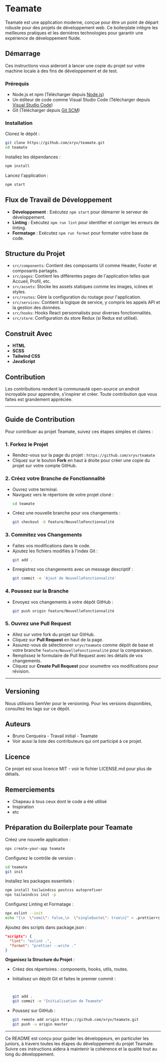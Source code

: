 # Teamate

Teamate est une application moderne, conçue pour être un point de départ robuste pour des projets de développement web. Ce boilerplate intègre les meilleures pratiques et les dernières technologies pour garantir une expérience de développement fluide.

## Démarrage

Ces instructions vous aideront à lancer une copie du projet sur votre machine locale à des fins de développement et de test.

### Prérequis

- Node.js et npm (Télécharger depuis [Node.js](https://nodejs.org/))
- Un éditeur de code comme Visual Studio Code (Télécharger depuis [Visual Studio Code](https://code.visualstudio.com/))
- Git (Télécharger depuis [Git SCM](https://git-scm.com/))

### Installation

Clonez le dépôt :

```bash
git clone https://github.com/xryv/teamate.git
cd teamate
```

Installez les dépendances :

```bash
npm install
```

Lancez l'application :

```bash
npm start
```

## Flux de Travail de Développement

- **Développement** : Exécutez `npm start` pour démarrer le serveur de développement.
- **Linting** : Exécutez `npm run lint` pour identifier et corriger les erreurs de linting.
- **Formatage** : Exécutez `npm run format` pour formater votre base de code.

## Structure du Projet

- `src/components`: Contient des composants UI comme Header, Footer et composants partagés.
- `src/pages`: Contient les différentes pages de l'application telles que Accueil, Profil, etc.
- `src/assets`: Stocke les assets statiques comme les images, icônes et styles.
- `src/routes`: Gère la configuration du routage pour l'application.
- `src/services`: Contient la logique de service, y compris les appels API et la gestion des données.
- `src/hooks`: Hooks React personnalisés pour diverses fonctionnalités.
- `src/store`: Configuration du store Redux (si Redux est utilisé).

## Construit Avec

- **HTML**
- **SCSS**
- **Tailwind CSS**
- **JavaScript**

## Contribution

Les contributions rendent la communauté open-source un endroit incroyable pour apprendre, s'inspirer et créer. Toute contribution que vous faites est grandement appréciée.

---

## Guide de Contribution

Pour contribuer au projet Teamate, suivez ces étapes simples et claires :

### 1. **Forkez le Projet**
   - Rendez-vous sur la page du projet : `https://github.com/xryv/teamate`
   - Cliquez sur le bouton **Fork** en haut à droite pour créer une copie du projet sur votre compte GitHub.

### 2. **Créez votre Branche de Fonctionnalité**
   - Ouvrez votre terminal.
   - Naviguez vers le répertoire de votre projet cloné :
     ```bash
     cd teamate
     ```
   - Créez une nouvelle branche pour vos changements :
     ```bash
     git checkout -b feature/NouvelleFonctionnalité
     ```

### 3. **Commitez vos Changements**
   - Faites vos modifications dans le code.
   - Ajoutez les fichiers modifiés à l'index Git :
     ```bash
     git add .
     ```
   - Enregistrez vos changements avec un message descriptif :
     ```bash
     git commit -m 'Ajout de NouvelleFonctionnalité'
     ```

### 4. **Poussez sur la Branche**
   - Envoyez vos changements à votre dépôt GitHub :
     ```bash
     git push origin feature/NouvelleFonctionnalité
     ```

### 5. **Ouvrez une Pull Request**
   - Allez sur votre fork du projet sur GitHub.
   - Cliquez sur **Pull Request** en haut de la page.
   - Assurez-vous de sélectionner `xryv/teamate` comme dépôt de base et votre branche `feature/NouvelleFonctionnalité` pour la comparaison.
   - Remplissez le formulaire de Pull Request avec les détails de vos changements.
   - Cliquez sur **Create Pull Request** pour soumettre vos modifications pour révision.

---


## Versioning

Nous utilisons SemVer pour le versioning. Pour les versions disponibles, consultez les tags sur ce dépôt.

## Auteurs

- Bruno Cerqueira - Travail initial - Teamate
- Voir aussi la liste des contributeurs qui ont participé à ce projet.

## Licence

Ce projet est sous licence MIT - voir le fichier LICENSE.md pour plus de détails.

## Remerciements

- Chapeau à tous ceux dont le code a été utilisé
- Inspiration
- etc

## Préparation du Boilerplate pour Teamate

Créez une nouvelle application :

```bash
npx create-your-app teamate
```

Configurez le contrôle de version :

```bash
cd teamate
git init
```

Installez les packages essentiels :

```bash
npm install tailwindcss postcss autoprefixer
npx tailwindcss init -p
```

Configurez Linting et Formatage :

```bash
npx eslint --init
echo "{\n  \"semi\": false,\n  \"singleQuote\": true\n}" > .prettierrc
```

Ajoutez des scripts dans package.json :

```json
"scripts": {
  "lint": "eslint .",
  "format": "prettier --write ."
}
```

**Organisez la Structure du Projet** :

- Créez des répertoires : components, hooks, utils, routes.
- Initialisez un dépôt Git et faites le premier commit :

  ```bash


  git add .
  git commit -m "Initialisation de Teamate"
  ```

- Poussez sur GitHub :

  ```bash
  git remote add origin https://github.com/xryv/teamate.git
  git push -u origin master
  ```

---

Ce README est conçu pour guider les développeurs, en particulier les juniors, à travers toutes les étapes du développement du projet Teamate. Suivre ces instructions aidera à maintenir la cohérence et la qualité tout au long du développement.